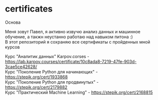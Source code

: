 # certificates
Основа

Меня зовут Павел, я активно извучю анализ данных и машинное обучение, а такжн неустанно работаю над навыком питона :)   
В этот репозиторий я сохраняю все сертификаты с пройденных мной курсов

Курс "Аналитик данных" Karpov.corses - https://lab.karpov.courses/certificate/10c8ada8-7219-47fe-903d-3cae5ce42628/   
Курс "Поколение Python для начинающих" - https://stepik.org/cert/1933868   
Курс "Поколение Python для продвинутых" - https://stepik.org/cert/2179882   
Курс "Практический Machine Learning" - https://stepik.org/cert/2168815   
